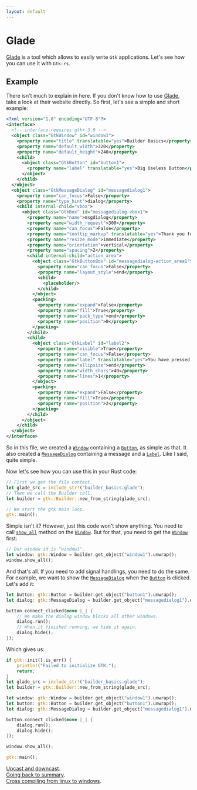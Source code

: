 ```yaml
---
layout: default
---
```


# Glade

[Glade](https://glade.gnome.org/) is a tool which allows to easily write `Gtk` applications. Let's see how you can use it with `Gtk-rs`.

## Example

There isn't much to explain in here. If you don't know how to use [Glade](https://glade.gnome.org/), take a look at their website directly. So first, let's see a simple and short example:

```xml
<?xml version="1.0" encoding="UTF-8"?>
<interface>
  <!-- interface-requires gtk+ 3.0 -->
  <object class="GtkWindow" id="window1">
    <property name="title" translatable="yes">Builder Basics</property>
    <property name="default_width">320</property>
    <property name="default_height">240</property>
    <child>
      <object class="GtkButton" id="button1">
        <property name="label" translatable="yes">Big Useless Button</property>
      </object>
    </child>
  </object>
  <object class="GtkMessageDialog" id="messagedialog1">
    <property name="can_focus">False</property>
    <property name="type_hint">dialog</property>
    <child internal-child="vbox">
      <object class="GtkBox" id="messagedialog-vbox1">
        <property name="name">msgdialog</property>
        <property name="width_request">300</property>
        <property name="can_focus">False</property>
        <property name="tooltip_markup" translatable="yes">Thank you for trying this example</property>
        <property name="resize_mode">immediate</property>
        <property name="orientation">vertical</property>
        <property name="spacing">2</property>
        <child internal-child="action_area">
          <object class="GtkButtonBox" id="messagedialog-action_area1">
            <property name="can_focus">False</property>
            <property name="layout_style">end</property>
            <child>
              <placeholder/>
            </child>
          </object>
          <packing>
            <property name="expand">False</property>
            <property name="fill">True</property>
            <property name="pack_type">end</property>
            <property name="position">0</property>
          </packing>
        </child>
        <child>
          <object class="GtkLabel" id="label2">
            <property name="visible">True</property>
            <property name="can_focus">False</property>
            <property name="label" translatable="yes">You have pressed the button</property>
            <property name="ellipsize">end</property>
            <property name="width_chars">40</property>
            <property name="lines">1</property>
          </object>
          <packing>
            <property name="expand">False</property>
            <property name="fill">True</property>
            <property name="position">2</property>
          </packing>
        </child>
      </object>
    </child>
  </object>
</interface>
```

So in this file, we created a [`Window`](http://gtk-rs.org/docs/gtk/struct.Window.html) containing a [`Button`](http://gtk-rs.org/docs/gtk/struct.Button.html), as simple as that. It also created a [`MessageDialog`](http://gtk-rs.org/docs/gtk/struct.MessageDialog.html) containing a message and a [`Label`](http://gtk-rs.org/docs/gtk/struct.Label.html). Like I said, quite simple.

Now let's see how you can use this in your Rust code:

```rust
// First we get the file content.
let glade_src = include_str!("builder_basics.glade");
// Then we call the Builder call.
let builder = gtk::Builder::new_from_string(glade_src);

// We start the gtk main loop.
gtk::main();
```

Simple isn't it? However, just this code won't show anything. You need to call [`show_all`](http://gtk-rs.org/docs/gtk/trait.WidgetExt.html#tymethod.show_all) method on the [`Window`](http://gtk-rs.org/docs/gtk/struct.Window.html). But for that, you need to get the [`Window`](http://gtk-rs.org/docs/gtk/struct.Window.html) first:

```rust
// Our window id is "window1".
let window: gtk::Window = builder.get_object("window1").unwrap();
window.show_all();
```

And that's all. If you need to add signal handlings, you need to do the same. For example, we want to show the [`MessageDialog`](http://gtk-rs.org/docs/gtk/struct.MessageDialog.html) when the [`Button`](http://gtk-rs.org/docs/gtk/struct.Button.html) is clicked. Let's add it:

```rust
let button: gtk::Button = builder.get_object("button1").unwrap();
let dialog: gtk::MessageDialog = builder.get_object("messagedialog1").unwrap();

button.connect_clicked(move |_| {
    // We make the dialog window blocks all other windows.
    dialog.run();
    // When it finished running, we hide it again.
    dialog.hide();
});
```

Which gives us:

```rust
if gtk::init().is_err() {
    println!("Failed to initialize GTK.");
    return;
}
let glade_src = include_str!("builder_basics.glade");
let builder = gtk::Builder::new_from_string(glade_src);

let window: gtk::Window = builder.get_object("window1").unwrap();
let button: gtk::Button = builder.get_object("button1").unwrap();
let dialog: gtk::MessageDialog = builder.get_object("messagedialog1").unwrap();

button.connect_clicked(move |_| {
    dialog.run();
    dialog.hide();
});

window.show_all();

gtk::main();
```

<div class="footer">
<div><a href="/tuto/upcast_downcast">Upcast and downcast</a>.</div>
<div><a href="/docs-src/tutorial">Going back to summary</a>.</div>
<div><a href="/tuto/cross">Cross compiling from linux to windows</a>.</div>
<div></div>
</div>
